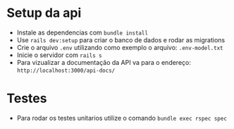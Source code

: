 # Setup da api

- Instale as dependencias com `bundle install`
- Use `rails dev:setup` para criar o banco de dados e rodar as migrations
- Crie o arquivo `.env` utilizando como exemplo o arquivo: `.env-model.txt`
- Inicie o servidor com `rails s`
- Para vizualizar a documentação da API va para o endereço: `http://localhost:3000/api-docs/`

# Testes
- Para rodar os testes unitarios utilize o comando `bundle exec rspec spec`
